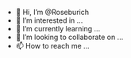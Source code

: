 - 👋 Hi, I’m @Roseburich
- 👀 I’m interested in ...
- 🌱 I’m currently learning ...
- 💞️ I’m looking to collaborate on ...
- 📫 How to reach me ...

<!---
Roseburich/Roseburich is a ✨ special ✨ repository because its `README.md` (this file) appears on your GitHub profile.
You can click the Preview link to take a look at your changes.
--->
